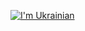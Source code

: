 [![I'm Ukrainian](https://img.shields.io/static/v1?label=I%20am&message=Ukrainian&labelColor=1f5fb2&color=fad247&style=for-the-badge)](https://github.com/GooRoo/ukrainian-shields)

<!--
**aquiladev/aquiladev** is a ✨ _special_ ✨ repository because its `README.md` (this file) appears on your GitHub profile.

Here are some ideas to get you started:

- 🔭 I’m currently working on ...
- 🌱 I’m currently learning ...
- 👯 I’m looking to collaborate on ...
- 🤔 I’m looking for help with ...
- 💬 Ask me about ...
- 📫 How to reach me: ...
- 😄 Pronouns: ...
- ⚡ Fun fact: ...
-->
